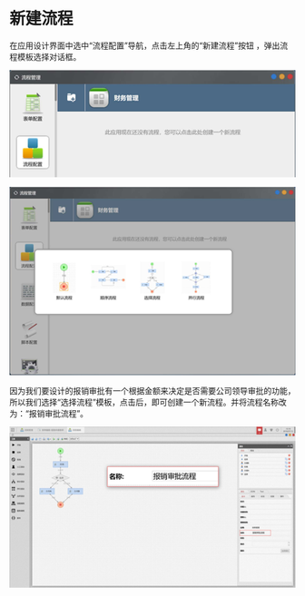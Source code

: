 # 新建流程

在应用设计界面中选中“流程配置”导航，点击左上角的“新建流程”按钮 ，弹出流程模板选择对话框。

![](../../.gitbook/assets/image%20%2891%29.png)

![](../../.gitbook/assets/image%20%28126%29.png)

因为我们要设计的报销审批有一个根据金额来决定是否需要公司领导审批的功能，所以我们选择“选择流程”模板，点击后，即可创建一个新流程。并将流程名称改为：“报销审批流程”。

![](../../.gitbook/assets/image%20%2881%29.png)



